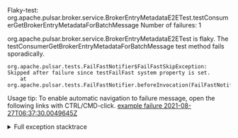         
Flaky-test: org.apache.pulsar.broker.service.BrokerEntryMetadataE2ETest.testConsumerGetBrokerEntryMetadataForBatchMessage
Number of failures: 1

org.apache.pulsar.broker.service.BrokerEntryMetadataE2ETest is flaky. The testConsumerGetBrokerEntryMetadataForBatchMessage test method fails sporadically.

```
org.apache.pulsar.tests.FailFastNotifier$FailFastSkipException: Skipped after failure since testFailFast system property is set.
	at org.apache.pulsar.tests.FailFastNotifier.beforeInvocation(FailFastNotifier.java:88)

```

Usage tip: To enable automatic navigation to failure message, open the following links with CTRL/CMD-click.
[example failure 2021-08-27T06:37:30.0049645Z](https://github.com/apache/pulsar/runs/3440411059?check_suite_focus=true#step:9:1745)


<details>
<summary>Full exception stacktrace</summary>
<code><pre>
org.apache.pulsar.tests.FailFastNotifier$FailFastSkipException: Skipped after failure since testFailFast system property is set.
	at org.apache.pulsar.tests.FailFastNotifier.beforeInvocation(FailFastNotifier.java:88)

</pre></code>
</details>

